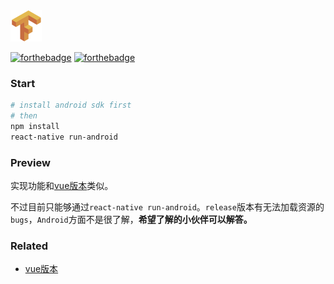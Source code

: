 <img src="https://raw.githubusercontent.com/JiangWeixian/tf-mobilenet-vue/webpack-stage-young/build/logo.png" style="width: 50px; height: 50px"/>

[![forthebadge](https://img.shields.io/badge/MAKE%20WITH-TENSORFLOW.JS-orange.svg?style=flat-square)](https://js.tensorflow.org/)
[![forthebadge](https://img.shields.io/badge/POWERED%20BY-VUE-green.svg?style=flat-square)](https://github.com/vuejs/vue)

### Start

```bash
# install android sdk first
# then
npm install
react-native run-android 
```

### Preview

实现功能和[vue版本](https://github.com/JiangWeixian/tf-mobilenet-vue)类似。

不过目前只能够通过`react-native run-android`。`release`版本有无法加载资源的`bugs`，`Android`方面不是很了解，**希望了解的小伙伴可以解答。**


### Related

* [vue版本](https://github.com/JiangWeixian/tf-mobilenet-vue)